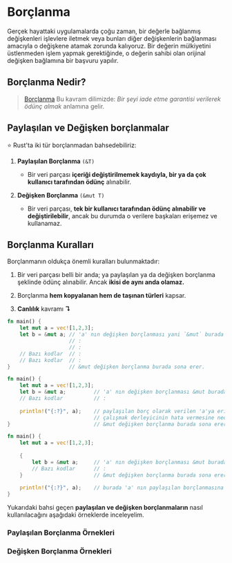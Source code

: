# Borçlanma
Gerçek hayattaki uygulamalarda çoğu zaman, bir değerle bağlanmış değişkenleri işlevlere iletmek veya bunları diğer değişkenlerin bağlanması amacıyla o değişkene atamak zorunda kalıyoruz. Bir değerin mülkiyetini üstlenmeden işlem yapmak gerektiğinde, o değerin sahibi olan orijinal değişken bağlamına bir başvuru yapılır.

## Borçlanma Nedir?
> [Borçlanma](https://github.com/nikomatsakis/rust-tutorials-keynote/blob/master/Ownership%20and%20Borrowing.pdf) Bu kavram dilimizde: *Bir şeyi iade etme garantisi verilerek ödünç almak* anlamına gelir.

## Paylaşılan ve Değişken borçlanmalar
⭐️ Rust'ta iki tür borçlanmadan bahsedebiliriz:

1. **Paylaşılan Borçlanma** `(&T)`

   * Bir veri parçası **içeriği değiştirilmemek kaydıyla, bir ya da çok kullanıcı tarafından ödünç** alınabilir. 
   
2. **Değişken Borçlanma** `(&mut T)`

   * Bir veri parçası, **tek bir kullanıcı tarafından ödünç alınabilir ve değiştirilebilir**, ancak bu durumda o verilere başkaları erişemez ve kullanamaz.
   
## Borçlanma Kuralları
Borçlanmanın oldukça önemli kuralları bulunmaktadır:

1. Bir veri parçası belli bir anda; ya paylaşılan ya da değişken borçlanma şeklinde ödünç alınabilir. Ancak **ikisi de aynı anda olamaz.**

2. Borçlanma **hem kopyalanan hem de taşınan türleri** kapsar.

2. **Canlılık** kavramı **↴**

```Rust
fn main() {
    let mut a = vec![1,2,3];
    let b = &mut a; // 'a' nın değişken borçlanması yani `&mut` burada başlar
                    // :
                    // :
    // Bazı kodlar  // :
    // Bazı kodlar  // :
}                   // &mut değişken borçlanma burada sona erer.
````

```Rust
fn main() {
    let mut a = vec![1,2,3];
    let b = &mut a;         // 'a' nın değişken borçlanması &mut burada başlar
    // Bazı kodlar          // :
    
    println!("{:?}", a);    // paylaşılan borç olarak verilen 'a'ya erişmeye
                            // çalışmak derleyicinin hata vermesine neden olur.
}                           // &mut değişken borçlanma burada sona erer.
````

```Rust
fn main() {
    let mut a = vec![1,2,3];
    
    {
        let b = &mut a;     // 'a' nın değişken borçlanması &mut burada başlar
        // Bazı kodlar      // :
    }                       // &mut değişken borçlanma burada sona erer.
    
    println!("{:?}", a);    // burada 'a' nın paylaşılan borçlanmasına izin verilir
}
````

Yukarıdaki bahsi geçen **paylaşılan ve değişken borçlanmaların** nasıl kullanılacağını aşağıdaki örneklerde inceleyelim.

### Paylaşılan Borçlanma Örnekleri



### Değişken Borçlanma Örnekleri

